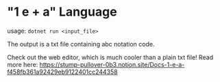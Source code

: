 # "1 e + a" Language

usage: `dotnet run <input_file>`

The output is a txt file containing abc notation code.

Check out the web editor, which is much cooler than a plain txt file! Read more here:
https://stump-pullover-0b3.notion.site/Docs-1-e-a-f458fb361a92429eb9122401cc244358
